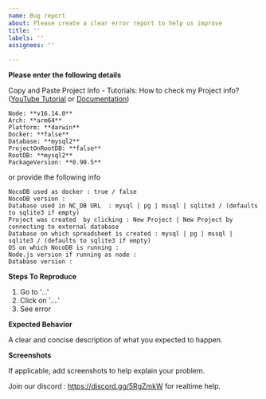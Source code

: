 ```yaml
---
name: Bug report
about: Please create a clear error report to help us improve
title: ''
labels: ''
assignees: ''

---
```


**Please enter the following details**

Copy and Paste Project Info - Tutorials: How to check my Project info? ([YouTube Tutorial](https://www.youtube.com/watch?v=AUSNN-RCwhE) or [Documentation](https://docs.nocodb.com/FAQs#how-to-check-my-project-info-))

```
Node: **v16.14.0**
Arch: **arm64**
Platform: **darwin**
Docker: **false**
Database: **mysql2**
ProjectOnRootDB: **false**
RootDB: **mysql2**
PackageVersion: **0.90.5**
```

or provide the following info

```
NocoDB used as docker : true / false
NocoDB version : 
Database used in NC_DB URL  : mysql | pg | mssql | sqlite3 / (defaults to sqlite3 if empty)
Project was created  by clicking : New Project | New Project by connecting to external database
Database on which spreadsheet is created : mysql | pg | mssql | sqlite3 / (defaults to sqlite3 if empty)
OS on which NocoDB is running : 
Node.js version if running as node : 
Database version : 
```

**Steps To Reproduce**

1. Go to '...'
2. Click on '....'
3. See error

**Expected Behavior**

A clear and concise description of what you expected to happen.

**Screenshots**

If applicable, add screenshots to help explain your problem.

Join our discord : https://discord.gg/5RgZmkW for realtime help.